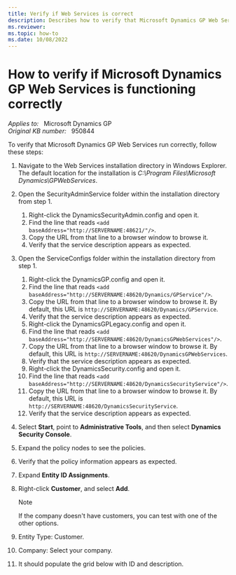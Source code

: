 ```yaml
---
title: Verify if Web Services is correct
description: Describes how to verify that Microsoft Dynamics GP Web Services run correctly after you install Microsoft Dynamics GP Web Services.
ms.reviewer:
ms.topic: how-to
ms.date: 10/08/2022
---
```

# How to verify if Microsoft Dynamics GP Web Services is functioning correctly

_Applies to:_ &nbsp; Microsoft Dynamics GP  
_Original KB number:_ &nbsp; 950844

To verify that Microsoft Dynamics GP Web Services run correctly, follow these steps:

1. Navigate to the Web Services installation directory in Windows Explorer. The default location for the installation is _C:\Program Files\Microsoft Dynamics\GPWebServices_.

2. Open the SecurityAdminService folder within the installation directory from step 1.

    1. Right-click the DynamicsSecurityAdmin.config and open it.
    2. Find the line that reads `<add baseAddress="http://SERVERNAME:48621/"/>`.
    3. Copy the URL from that line to a browser window to browse it.
    4. Verify that the service description appears as expected.

3. Open the ServiceConfigs folder within the installation directory from step 1.

    1. Right-click the DynamicsGP.config and open it.
    2. Find the line that reads `<add baseAddress="http://SERVERNAME:48620/Dynamics/GPService"/>`.
    3. Copy the URL from that line to a browser window to browse it. By default, this URL is `http://SERVERNAME:48620/Dynamics/GPService`.
    4. Verify that the service description appears as expected.
    5. Right-click the DynamicsGPLegacy.config and open it.
    6. Find the line that reads `<add baseAddress="http://SERVERNAME:48620/DynamicsGPWebServices"/>`.
    7. Copy the URL from that line to a browser window to browse it. By default, this URL is `http://SERVERNAME:48620/DynamicsGPWebServices`.
    8. Verify that the service description appears as expected.
    9. Right-click the DynamicsSecurity.config and open it.
    10. Find the line that reads `<add baseAddress="http://SERVERNAME:48620/DynamicsSecurityService"/>`.
    11. Copy the URL from that line to a browser window to browse it. By default, this URL is `http://SERVERNAME:48620/DynamicsSecurityService`.
    12. Verify that the service description appears as expected.

4. Select **Start**, point to **Administrative Tools**, and then select **Dynamics Security Console**.
5. Expand the policy nodes to see the policies.
6. Verify that the policy information appears as expected.
7. Expand **Entity ID Assignments**.
8. Right-click **Customer**, and select **Add**.

   > [!NOTE]
   > If the company doesn't have customers, you can test with one of the other options.
9. Entity Type: Customer.
10. Company: Select your company.
11. It should populate the grid below with ID and description.
